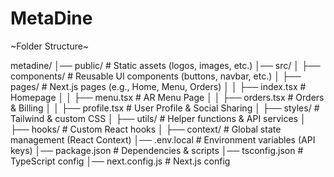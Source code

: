 # MetaDine

~Folder Structure~

metadine/
│── public/                 # Static assets (logos, images, etc.)
│── src/
│   ├── components/         # Reusable UI components (buttons, navbar, etc.)
│   ├── pages/              # Next.js pages (e.g., Home, Menu, Orders)
│   │   ├── index.tsx       # Homepage
│   │   ├── menu.tsx        # AR Menu Page
│   │   ├── orders.tsx      # Orders & Billing
│   │   ├── profile.tsx     # User Profile & Social Sharing
│   ├── styles/             # Tailwind & custom CSS
│   ├── utils/              # Helper functions & API services
│   ├── hooks/              # Custom React hooks
│   ├── context/            # Global state management (React Context)
│── .env.local              # Environment variables (API keys)
│── package.json            # Dependencies & scripts
│── tsconfig.json           # TypeScript config
│── next.config.js          # Next.js config
